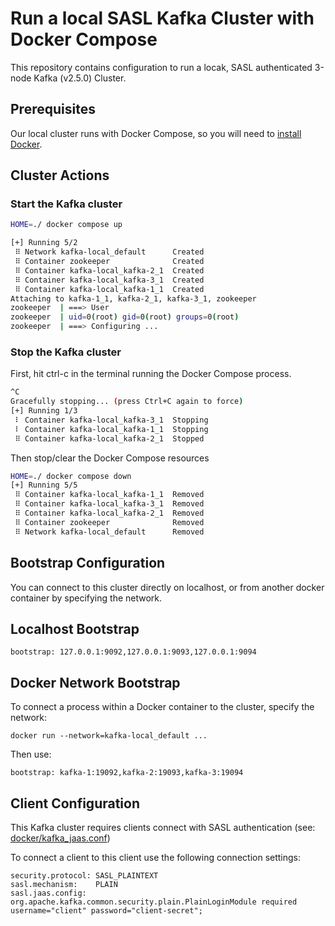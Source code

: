 # Run a local SASL Kafka Cluster with Docker Compose

This repository contains configuration to run a locak, SASL authenticated 3-node Kafka (v2.5.0) Cluster.

## Prerequisites

Our local cluster runs with Docker Compose, so you will need to [install Docker](https://www.docker.com/).

## Cluster Actions

### Start the Kafka cluster

```bash
HOME=./ docker compose up

[+] Running 5/2
 ⠿ Network kafka-local_default      Created                                                 3.3s
 ⠿ Container zookeeper              Created                                                 0.1s
 ⠿ Container kafka-local_kafka-2_1  Created                                                 0.1s
 ⠿ Container kafka-local_kafka-3_1  Created                                                 0.1s
 ⠿ Container kafka-local_kafka-1_1  Created                                                 0.1s
Attaching to kafka-1_1, kafka-2_1, kafka-3_1, zookeeper
zookeeper  | ===> User
zookeeper  | uid=0(root) gid=0(root) groups=0(root)
zookeeper  | ===> Configuring ...
```

### Stop the Kafka cluster

First, hit ctrl-c in the terminal running the Docker Compose process.

```bash
^C
Gracefully stopping... (press Ctrl+C again to force)
[+] Running 1/3
 ⠇ Container kafka-local_kafka-3_1  Stopping                                                10.9s
 ⠇ Container kafka-local_kafka-1_1  Stopping                                                10.9s
 ⠿ Container kafka-local_kafka-2_1  Stopped                                                 5.1s
```

Then stop/clear the Docker Compose resources

```bash
HOME=./ docker compose down
[+] Running 5/5
 ⠿ Container kafka-local_kafka-1_1  Removed                                                 0.0s
 ⠿ Container kafka-local_kafka-3_1  Removed                                                 0.0s
 ⠿ Container kafka-local_kafka-2_1  Removed                                                 0.0s
 ⠿ Container zookeeper              Removed                                                 0.0s
 ⠿ Network kafka-local_default      Removed                                                 2.4s
```
 
## Bootstrap Configuration

You can connect to this cluster directly on localhost, or from another docker container by specifying the network.

## Localhost Bootstrap

```
bootstrap: 127.0.0.1:9092,127.0.0.1:9093,127.0.0.1:9094
```

## Docker Network Bootstrap

To connect a process within a Docker container to the cluster, specify the network:
 
```
docker run --network=kafka-local_default ...
```

Then use:

```
bootstrap: kafka-1:19092,kafka-2:19093,kafka-3:19094 
```

## Client Configuration

This Kafka cluster requires clients connect with SASL authentication (see: [docker/kafka_jaas.conf](docker/kafka_jaas.conf))

To connect a client to this client use the following connection settings:

```
security.protocol: SASL_PLAINTEXT
sasl.mechanism:    PLAIN
sasl.jaas.config:  org.apache.kafka.common.security.plain.PlainLoginModule required username="client" password="client-secret";
```
